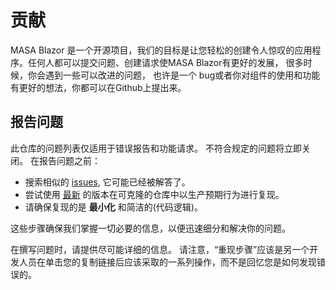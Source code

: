# 贡献

MASA Blazor 是一个开源项目，我们的目标是让您轻松的创建令人惊叹的应用程序。任何人都可以提交问题、创建请求使MASA Blazor有更好的发展， 
很多时候，你会遇到一些可以改进的问题， 也许是一个 bug或者你对组件的使用和功能有更好的想法，你都可以在Github上提出来。 

## 报告问题

此仓库的问题列表仅适用于错误报告和功能请求。 不符合规定的问题将立即关闭。 在报告问题之前：

- 搜索相似的 [issues](https://github.com/BlazorComponent/Masa.Blazor/issues), 它可能已经被解答了。
- 尝试使用 [最新](https://github.com/BlazorComponent/Masa.Blazor) 的版本在可克隆的仓库中以生产预期行为进行复现。
- 请确保复现的是 **最小化** 和简洁的(代码逻辑)。

这些步骤确保我们掌握一切必要的信息，以便迅速细分和解决你的问题。

在撰写问题时，请提供尽可能详细的信息。 请注意，“重现步骤”应该是另一个开发人员在单击您的复制链接后应该采取的一系列操作，而不是回忆您是如何发现错误的。
